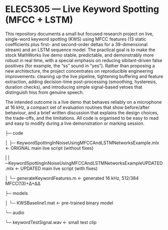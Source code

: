 # ELEC5305 — Live Keyword Spotting (MFCC + LSTM)

This repository documents a small but focused research project on live, single-word keyword spotting (KWS) using MFCC features (13 static coefficients plus first- and second-order deltas for a 39-dimensional stream) and an LSTM sequence model. 
The practical goal is to make the stock MathWorks live demo stable, predictable, and demonstrably more robust in real time, with a special emphasis on reducing sibilant-driven false positives (for example, the “ss” sound in “yes”). 
Rather than proposing a new architecture, the project concentrates on reproducible engineering improvements: cleaning up the live pipeline, tightening buffering and feature extraction, adding decision-time post-processing (smoothing, hysteresis, duration checks), and introducing simple signal-based vetoes that distinguish hiss from genuine speech.

The intended outcome is a live demo that behaves reliably on a microphone at 16 kHz, a compact set of evaluation routines that show before/after behaviour, and a brief written discussion that explains the design choices, the trade-offs, and the limitations.
All code is organised to be easy to read and easy to modify during a live demonstration or marking session.


├─ code

│  ├─ KeywordSpottingInNoiseUsingMFCCAndLSTMNetworksExample.mlx   ← ORIGNAL main live script (without fixes)

|  |─KeywordSpottingInNoiseUsingMFCCAndLSTMNetworksExampleUPDATED.mlx  ← UPDATED main live script (with fixes)

│  └─ generateKeywordFeatures.m                                   ← generated 16 kHz, 512/384 MFCC(13)+Δ+ΔΔ

├─ models

│  └─ KWSBaseline1.mat                                            ← pre-trained binary model 

└─ audio

   └─ keywordTestSignal.wav                                       ← small test clip 
   
